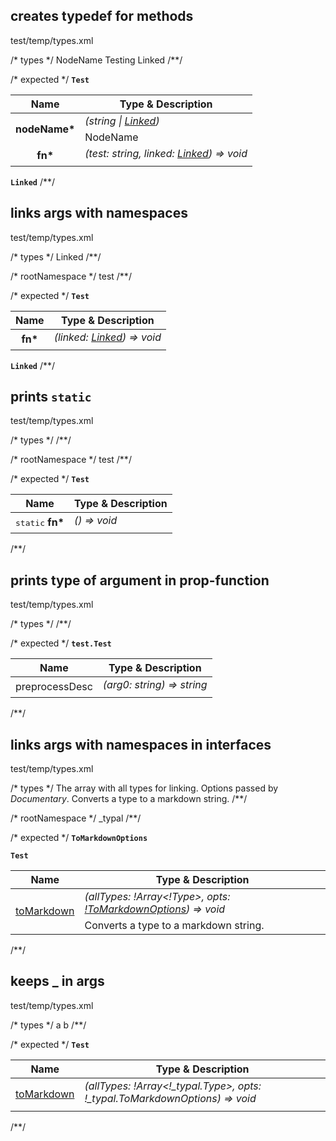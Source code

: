 ## creates typedef for methods
<typedef narrow>test/temp/types.xml</typedef>

/* types */
<types>
  <type name="Test">
    <prop type="string|Linked" name="nodeName">NodeName</prop>
    <fn args="string, Linked" name="fn">
      <arg name="test" type="string">Testing</arg>
      <arg name="linked" type="Linked">Linked</arg>
    </fn>
  </type>
  <type name="Linked" />
</types>
/**/

/* expected */
__<a name="type-test">`Test`</a>__
<table>
 <thead><tr>
  <th>Name</th>
  <th>Type &amp; Description</th>
 </tr></thead>
 <tr>
  <td rowSpan="3" align="center"><strong>nodeName*</strong></td>
  <td><em>(string | <a href="#type-linked">Linked</a>)</em></td>
 </tr>
 <tr></tr>
 <tr>
  <td>NodeName</td>
 </tr>
 <tr>
  <td rowSpan="3" align="center"><strong>fn*</strong></td>
  <td><em>(test: string, linked: <a href="#type-linked">Linked</a>) => void</em></td>
 </tr>
 <tr></tr>
 <tr>
  <td></td>
 </tr>
</table>


__<a name="type-linked">`Linked`</a>__
/**/

## links args with namespaces
<typedef narrow>test/temp/types.xml</typedef>

/* types */
<types namespace="test">
  <type name="Test">
    <fn name="fn">
      <arg name="linked" type="test.Linked">Linked</arg>
    </fn>
  </type>
  <type name="Linked" />
</types>
/**/

/* rootNamespace */
test
/**/

/* expected */
__<a name="type-test">`Test`</a>__
<table>
 <thead><tr>
  <th>Name</th>
  <th>Type &amp; Description</th>
 </tr></thead>
 <tr>
  <td rowSpan="3" align="center"><strong>fn*</strong></td>
  <td><em>(linked: <a href="#type-linked">Linked</a>) => void</em></td>
 </tr>
 <tr></tr>
 <tr>
  <td></td>
 </tr>
</table>


__<a name="type-linked">`Linked`</a>__
/**/

## prints `static`
<typedef narrow>test/temp/types.xml</typedef>

/* types */
<types namespace="test">
  <type name="Test">
    <static name="fn" />
  </type>
</types>
/**/

/* rootNamespace */
test
/**/

/* expected */
__<a name="type-test">`Test`</a>__
<table>
 <thead><tr>
  <th>Name</th>
  <th>Type &amp; Description</th>
 </tr></thead>
 <tr>
  <td rowSpan="3" align="center"><kbd>static</kbd> <strong>fn*</strong></td>
  <td><em>() => void</em></td>
 </tr>
 <tr></tr>
 <tr>
  <td></td>
 </tr>
</table>
/**/

## prints type of argument in prop-function
<typedef narrow>test/temp/types.xml</typedef>

/* types */
<types namespace="test">
  <type name="Test">
    <prop type="function(string): string" name="preprocessDesc" opt />
  </type>
</types>
/**/

/* expected */
__<a name="type-testtest">`test.Test`</a>__
<table>
 <thead><tr>
  <th>Name</th>
  <th>Type &amp; Description</th>
 </tr></thead>
 <tr>
  <td rowSpan="3" align="center">preprocessDesc</td>
  <td><em>(arg0: string) => string</em></td>
 </tr>
 <tr></tr>
 <tr>
  <td></td>
 </tr>
</table>
/**/

## links args with namespaces in interfaces
<typedef narrow flatten>test/temp/types.xml</typedef>

/* types */
<types namespace="_typal">
  <interface name="Test">
    <fn name="toMarkdown">
      <arg name="allTypes" type="!Array<!_typal.Type>">
        The array with all types for linking.
      </arg>
      <arg name="opts" type="!_typal.ToMarkdownOptions">
        Options passed by _Documentary_.
      </arg>
      Converts a type to a markdown string.
    </fn>
  </interface>
  <type record name="ToMarkdownOptions" />
</types>
/**/

/* rootNamespace */
_typal
/**/

/* expected */
__<a name="type-tomarkdownoptions">`ToMarkdownOptions`</a>__


__<a name="type-test">`Test`</a>__
<table>
 <thead><tr>
  <th>Name</th>
  <th>Type &amp; Description</th>
 </tr></thead>
 <tr>
  <td rowSpan="3" align="center"><ins>toMarkdown</ins></td>
  <td><em>(allTypes: !Array&lt;!Type&gt;, opts: <a href="#type-tomarkdownoptions">!ToMarkdownOptions</a>) => void</em></td>
 </tr>
 <tr></tr>
 <tr>
  <td>Converts a type to a markdown string.</td>
 </tr>
</table>
/**/

## keeps _ in args
<typedef narrow flatten>test/temp/types.xml</typedef>

/* types */
<types>
  <interface name="Test">
    <fn name="toMarkdown">
      <arg name="allTypes" type="!Array<!_typal.Type>">a</arg>
      <arg name="opts" type="!_typal.ToMarkdownOptions">b</arg>
    </fn>
  </interface>
</types>
/**/

/* expected */
__<a name="type-test">`Test`</a>__
<table>
 <thead><tr>
  <th>Name</th>
  <th>Type &amp; Description</th>
 </tr></thead>
 <tr>
  <td rowSpan="3" align="center"><ins>toMarkdown</ins></td>
  <td><em>(allTypes: !Array&lt;!_typal.Type&gt;, opts: !_typal.ToMarkdownOptions) => void</em></td>
 </tr>
 <tr></tr>
 <tr>
  <td></td>
 </tr>
</table>
/**/